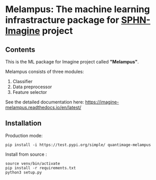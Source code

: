 # Melampus: The machine learning infrastracture package for [SPHN-Imagine](http://medgift.hevs.ch/wordpress/projects/imagine/) project 

## Contents
This is the ML package for Imagine project called **"Melampus"**. 

Melampus consists of three modules:
1. Classifier
2. Data preprocessor 
3. Feature selector

See the detailed documentation here: https://imagine-melampus.readthedocs.io/en/latest/


## Installation
Production mode:
```
pip install -i https://test.pypi.org/simple/ quantimage-melampus
```

Install from source :

```
source venv/bin/activate
pip install -r requirements.txt
python3 setup.py
```
